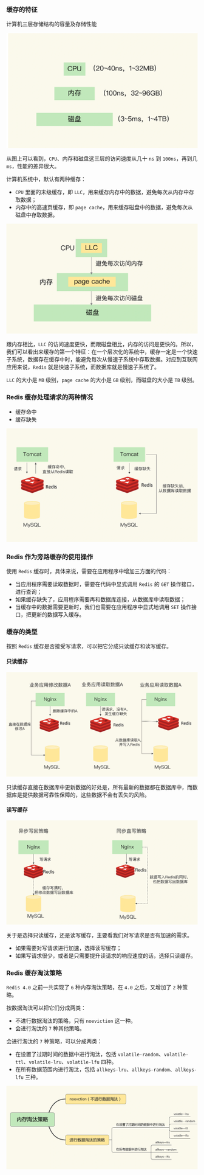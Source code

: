 ### 缓存的特征

计算机三层存储结构的容量及存储性能

![计算机三层存储结构的容量及存储性能](../../Picture/计算机三层存储结构的容量及存储性能.jpeg)

从图上可以看到，`CPU`、内存和磁盘这三层的访问速度从几十 `ns` 到 `100ns`，再到几 `ms`，性能的差异很大。

计算机系统中，默认有两种缓存：
- `CPU` 里面的末级缓存，即 `LLC`，用来缓存内存中的数据，避免每次从内存中存取数据；
- 内存中的高速页缓存，即 `page cache`，用来缓存磁盘中的数据，避免每次从磁盘中存取数据。

![计算机系统中默认两种缓存](../../Picture/计算机系统中默认两种缓存.jpeg)

跟内存相比，`LLC` 的访问速度更快，而跟磁盘相比，内存的访问是更快的。所以，我们可以看出来缓存的第一个特征：在一个层次化的系统中，缓存一定是一个快速子系统，数据存在缓存中时，能避免每次从慢速子系统中存取数据。对应到互联网应用来说，`Redis` 就是快速子系统，而数据库就是慢速子系统了。

`LLC` 的大小是 `MB` 级别，`page cache` 的大小是 `GB` 级别，而磁盘的大小是 `TB` 级别。

### Redis 缓存处理请求的两种情况
- 缓存命中
- 缓存缺失

![Redis 缓存处理请求的两种情况](../../Picture/Redis缓存处理请求的两种情况.jpeg)

### Redis 作为旁路缓存的使用操作

使用 `Redis` 缓存时，具体来说，需要在应用程序中增加三方面的代码：
- 当应用程序需要读取数据时，需要在代码中显式调用 `Redis` 的 `GET` 操作接口，进行查询；
- 如果缓存缺失了，应用程序需要再和数据库连接，从数据库中读取数据；
- 当缓存中的数据需要更新时，我们也需要在应用程序中显式地调用 `SET` 操作接口，把更新的数据写入缓存。

### 缓存的类型

按照 `Redis` 缓存是否接受写请求，可以把它分成只读缓存和读写缓存。

#### 只读缓存

![Redis 只读缓存示意图](../../Picture/Redis只读缓存示意图.jpeg)

只读缓存直接在数据库中更新数据的好处是，所有最新的数据都在数据库中，而数据库是提供数据可靠性保障的，这些数据不会有丢失的风险。

#### 读写缓存

![Redis 读写缓存示意图](../../Picture/Redis读写缓存示意图.jpeg)

关于是选择只读缓存，还是读写缓存，主要看我们对写请求是否有加速的需求。
- 如果需要对写请求进行加速，选择读写缓存；
- 如果写请求很少，或者是只需要提升读请求的响应速度的话，选择只读缓存。

### Redis 缓存淘汰策略

`Redis 4.0` 之前一共实现了 `6` 种内存淘汰策略，在 `4.0` 之后，又增加了 `2` 种策略。

按数据淘汰可以把它们分成两类：
- 不进行数据淘汰的策略，只有 `noeviction` 这一种。
- 会进行淘汰的 `7` 种其他策略。

会进行淘汰的 `7` 种策略，可以分成两类：
- 在设置了过期时间的数据中进行淘汰，包括 `volatile-random`、`volatile-ttl`、`volatile-lru`、`volatile-lfu` 四种。
- 在所有数据范围内进行淘汰，包括 `allkeys-lru`、`allkeys-random`、`allkeys-lfu` 三种。

![redis的8种策略的分类](../../Picture/redis的8种策略的分类.jpeg)